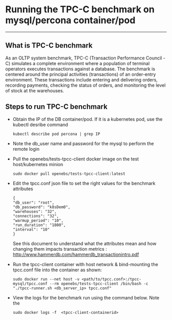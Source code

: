 # Running the TPC-C benchmark on mysql/percona container/pod 
-------------------------------------------------------------

## What is TPC-C benchmark 

As an OLTP system benchmark, TPC-C (Transaction Performance Council - C) simulates a complete environment where 
a population of terminal operators executes transactions against a database. The benchmark is centered around the 
principal activities (transactions) of an order-entry environment. These transactions include entering and delivering 
orders, recording payments, checking the status of orders, and monitoring the level of stock at the warehouses.

## Steps to run TPC-C benchmark

- Obtain the IP of the DB container/pod. If it is a kubernetes pod, use the kubectl desribe command

  ```
  kubectl describe pod percona | grep IP
  ```
- Note the db_user name and password for the mysql to perform the remote login 

- Pull the openebs/tests-tpcc-client docker image on the test host/kubernetes minion
  
  ```
  sudo docker pull openebs/tests-tpcc-client:latest
  ```

- Edit the tpcc.conf json file to set the right values for the benchmark attributes 

  ```
  {
  "db_user": "root",
  "db_password": "k8sDem0",
  "warehouses": "32",
  "connections": "32",
  "warmup_period": "10",
  "run_duration": "1800",
  "interval": "10"
  }
  ```
  See this document to understand what the attributes mean and how changing them impacts transaction metrics : 
  http://www.hammerdb.com/hammerdb_transactionintro.pdf

- Run the tpcc-client container with host network & bind-mounting the tpcc.conf file into the container as shown:

  ```
  sudo docker run --net host -v <path/to/tpcc.conf>:/tpcc-mysql/tpcc.conf --rm openebs/tests-tpcc-client /bin/bash -c "./tpcc-runner.sh <db_server_ip> tpcc.conf"
  ```
- View the logs for the benchmark run using the command below. Note the 

  ```
  sudo docker logs -f  <tpcc-client-containerid>
  ```
  
  
  


